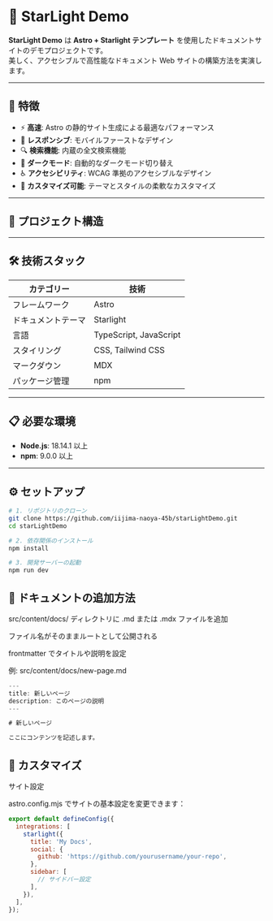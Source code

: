 # 🌟 StarLight Demo

**StarLight Demo** は **Astro + Starlight テンプレート** を使用したドキュメントサイトのデモプロジェクトです。  
美しく、アクセシブルで高性能なドキュメント Web サイトの構築方法を実演します。  

---

## 🚀 特徴

- ⚡️ **高速**: Astro の静的サイト生成による最適なパフォーマンス  
- 📱 **レスポンシブ**: モバイルファーストなデザイン  
- 🔍 **検索機能**: 内蔵の全文検索機能  
- 🌙 **ダークモード**: 自動的なダークモード切り替え  
- ♿ **アクセシビリティ**: WCAG 準拠のアクセシブルなデザイン  
- 🎨 **カスタマイズ可能**: テーマとスタイルの柔軟なカスタマイズ  

---

## 📁 プロジェクト構造


---

## 🛠 技術スタック

| カテゴリー       | 技術              |
|------------------|-------------------|
| フレームワーク   | Astro             |
| ドキュメントテーマ | Starlight        |
| 言語             | TypeScript, JavaScript |
| スタイリング     | CSS, Tailwind CSS |
| マークダウン     | MDX               |
| パッケージ管理   | npm               |

---

## 📋 必要な環境

- **Node.js**: 18.14.1 以上  
- **npm**: 9.0.0 以上  

---

## ⚙️ セットアップ

```bash
# 1. リポジトリのクローン
git clone https://github.com/iijima-naoya-45b/starLightDemo.git
cd starLightDemo

# 2. 依存関係のインストール
npm install

# 3. 開発サーバーの起動
npm run dev
```

## 📖 ドキュメントの追加方法

src/content/docs/ ディレクトリに .md または .mdx ファイルを追加

ファイル名がそのままルートとして公開される

frontmatter でタイトルや説明を設定

例: src/content/docs/new-page.md
```javascript
---
title: 新しいページ
description: このページの説明
---

# 新しいページ

ここにコンテンツを記述します。
```

## 🎨 カスタマイズ
サイト設定

astro.config.mjs でサイトの基本設定を変更できます：

```javascript
export default defineConfig({
  integrations: [
    starlight({
      title: 'My Docs',
      social: {
        github: 'https://github.com/yourusername/your-repo',
      },
      sidebar: [
        // サイドバー設定
      ],
    }),
  ],
});
```


